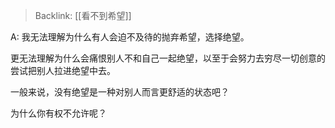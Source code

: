 > Backlink: [[看不到希望]]

A: 我无法理解为什么有人会迫不及待的抛弃希望，选择绝望。  

更无法理解为什么会痛恨别人不和自己一起绝望，以至于会努力去穷尽一切创意的尝试把别人拉进绝望中去。  

一般来说，没有绝望是一种对别人而言更舒适的状态吧？  

为什么你有权不允许呢？